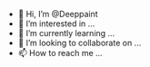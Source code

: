 - 👋 Hi, I’m @Deeppaint
- 👀 I’m interested in ...
- 🌱 I’m currently learning ...
- 💞️ I’m looking to collaborate on ...
- 📫 How to reach me ...

<!---
Deeppaint/Deeppaint is a ✨ special ✨ repository because its `README.md` (this file) appears on your GitHub profile.
You can click the Preview link to take a look at your changes.
--->
